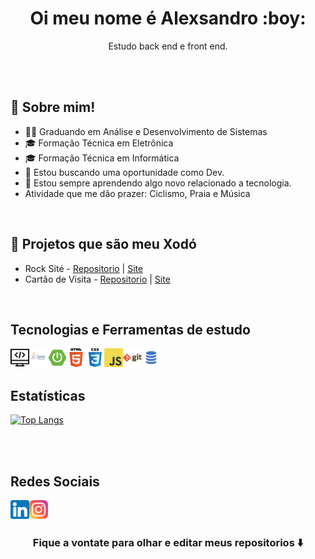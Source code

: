 <p align="center">

<h1 align="center"> Oi meu nome é Alexsandro :boy:</h1>

<p align="center"> Estudo back end e front end.</p>

</p>

<br>
<br>

## 💬 Sobre mim!

- 🧑‍🎓 Graduando em Análise e Desenvolvimento de Sistemas
- 🎓 Formação Técnica em Eletrônica
- 🎓 Formação Técnica em Informática
- 💼 Estou buscando uma oportunidade como Dev.
- 🚀 Estou sempre aprendendo algo novo relacionado a tecnologia.
- Atividade que me dão prazer: Ciclismo, Praia e Música

<br>


## :smiling_face_with_three_hearts: Projetos que são meu Xodó

  - Rock Sité - <a href= "https://github.com/alexsandro-cristiano/rocksite">Repositorio</a> | <a href="https://rocksite.netlify.app/"> Site </a>
  - Cartão de Visita - <a href= "https://github.com/alexsandro-cristiano/cartao-de-visita">Repositorio</a> | <a href="https://alexsandrodev.netlify.app/"> Site </a>
<br>

## Tecnologias e Ferramentas de estudo

<img align="left" width="30px" src="./img/programming.png" alt="computador dev">
<img align="left" width="30px" src="./img/java.png" alt="lingaguem java">
<img align="left" width="30px" src="./img/spring.png">
<img align="left" width="30px" src="./img/html.png">
<img align="left" width="30px" src="./img/css.png">
<img align="left" width="30px" src="./img/js.png">
<img align="left" width="30px" src="./img/git.png">
<img align="left" width="30px" src="./img/sql.png">

<br>
<br>

## Estatísticas

[![Top Langs](https://github-readme-stats.vercel.app/api/top-langs/?username=alexsandro-cristiano&langs_count=30)](https://github.com/alexsandro-cristiano/github-readme-stats)

<br>
<br>

## Redes Sociais

[<img align="left" alt="linkedin" width="30px" src="./img/lk.png">][linkedin]

[<img align="left" alt="instagram" width="30px" src="./img/is.png">][instagram]

<!-- Sites -->

[linkedin]: https://www.linkedin.com/in/alexsandro-cristiano/
[instagram]: https://www.instagram.com/alex_o_sander/

<br>
<br>

### <div align="center"> Fique a vontate para olhar e editar meus repositorios ⬇️ </div>
